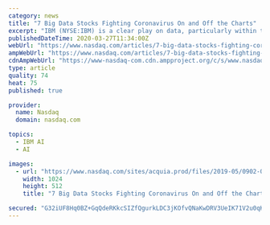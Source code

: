 ```yaml
---
category: news
title: "7 Big Data Stocks Fighting Coronavirus On and Off the Charts"
excerpt: "IBM (NYSE:IBM) is a clear play on data, particularly within the healthcare space. The company is famous for Watson, its Artificial Intelligence technology with a wide range of applications across the medical industry. From detecting cancers to optimizing ..."
publishedDateTime: 2020-03-27T11:34:00Z
webUrl: "https://www.nasdaq.com/articles/7-big-data-stocks-fighting-coronavirus-on-and-off-the-charts-2020-03-27"
ampWebUrl: "https://www.nasdaq.com/articles/7-big-data-stocks-fighting-coronavirus-on-and-off-the-charts-2020-03-27?amp"
cdnAmpWebUrl: "https://www-nasdaq-com.cdn.ampproject.org/c/s/www.nasdaq.com/articles/7-big-data-stocks-fighting-coronavirus-on-and-off-the-charts-2020-03-27?amp"
type: article
quality: 74
heat: 75
published: true

provider:
  name: Nasdaq
  domain: nasdaq.com

topics:
  - IBM AI
  - AI

images:
  - url: "https://www.nasdaq.com/sites/acquia.prod/files/2019-05/0902-Q19%20Total%20Markets%20photos%20and%20gif_CC8.jpg?310746237"
    width: 1024
    height: 512
    title: "7 Big Data Stocks Fighting Coronavirus On and Off the Charts"

secured: "G32iUF8Hq0BZ+GqQdeRKkcSIZfQgurkLDC3jKOfvQNaKwDRV3UeIK71V2u0qKEFbcf3NDlpoHX0o/YwybblP8z49QIlUkS92hRu1GaMOfMtOhI48XWW/QiLtfszOu/jnxWrn4yictMa4r4liEVgThd4p8MpXpzpVeABNRmB5A8ZMrWSwmkNjRh087Ny7Eut0eaAwvY1/DBbcncvGGnLCdPk6p0N3GO+lTR7ISMBSAPMZXgwlyei8p3lQELjb5Fq0uXQkDHirB2eZrp7X6/HSCtFaZ6XZN9X4RfDwbnYKgI0G28HpUQTSF4FoyclnGtXm;YSMOXMCfxXdN/B7RgAFlFA=="
---
```


